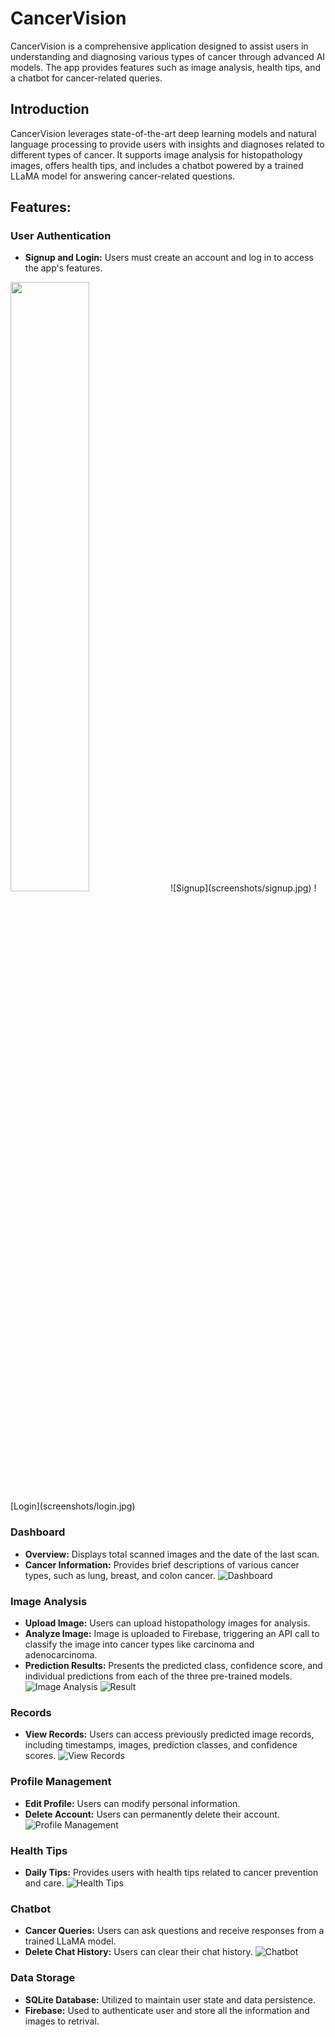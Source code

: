 # CancerVision
CancerVision is a comprehensive application designed to assist users in understanding and diagnosing various types of cancer through advanced AI models. The app provides features such as image analysis, health tips, and a chatbot for cancer-related queries.

## Introduction

CancerVision leverages state-of-the-art deep learning models and natural language processing to provide users with insights and diagnoses related to different types of cancer. It supports image analysis for histopathology images, offers health tips, and includes a chatbot powered by a trained LLaMA model for answering cancer-related questions.

## Features:
### User Authentication
- **Signup and Login:** Users must create an account and log in to access the app's features.
<img src="screenshots/signup.jpg" height="50%">
![Signup](screenshots/signup.jpg)
![Login](screenshots/login.jpg)

### Dashboard
- **Overview:** Displays total scanned images and the date of the last scan.
- **Cancer Information:** Provides brief descriptions of various cancer types, such as lung, breast, and colon cancer.
![Dashboard](screenshots/dashboard.jpg)

### Image Analysis
- **Upload Image:** Users can upload histopathology images for analysis.
- **Analyze Image:** Image is uploaded to Firebase, triggering an API call to classify the image into cancer types like carcinoma and adenocarcinoma.
- **Prediction Results:** Presents the predicted class, confidence score, and individual predictions from each of the three pre-trained models.
![Image Analysis](screenshots/image_analysis.jpg)
![Result](screenshots/result.jpg)

### Records
- **View Records:** Users can access previously predicted image records, including timestamps, images, prediction classes, and confidence scores.
![View Records](screenshots/view_records.jpg)

### Profile Management
- **Edit Profile:** Users can modify personal information.
- **Delete Account:** Users can permanently delete their account.
![Profile Management](screenshots/profile.jpg)

### Health Tips
- **Daily Tips:** Provides users with health tips related to cancer prevention and care.
![Health Tips](screenshots/healthtip.jpg)

### Chatbot
- **Cancer Queries:** Users can ask questions and receive responses from a trained LLaMA model.
- **Delete Chat History:** Users can clear their chat history.
![Chatbot](screenshots/chatbot.jpg)

### Data Storage
- **SQLite Database:** Utilized to maintain user state and data persistence.
- **Firebase:** Used to authenticate user and store all the information and images to retrival.
